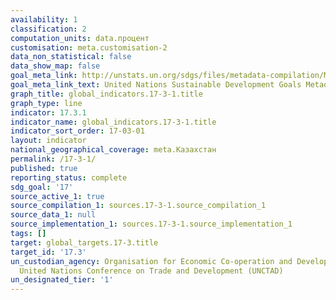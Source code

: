 ```yaml
---
availability: 1
classification: 2
computation_units: data.процент
customisation: meta.customisation-2
data_non_statistical: false
data_show_map: false
goal_meta_link: http://unstats.un.org/sdgs/files/metadata-compilation/Metadata-Goal-17.pdf
goal_meta_link_text: United Nations Sustainable Development Goals Metadata (pdf 468kB)
graph_title: global_indicators.17-3-1.title
graph_type: line
indicator: 17.3.1
indicator_name: global_indicators.17-3-1.title
indicator_sort_order: 17-03-01
layout: indicator
national_geographical_coverage: meta.Казахстан
permalink: /17-3-1/
published: true
reporting_status: complete
sdg_goal: '17'
source_active_1: true
source_compilation_1: sources.17-3-1.source_compilation_1
source_data_1: null
source_implementation_1: sources.17-3-1.source_implementation_1
tags: []
target: global_targets.17-3.title
target_id: '17.3'
un_custodian_agency: Organisation for Economic Co-operation and Development (OECD),
  United Nations Conference on Trade and Development (UNCTAD)
un_designated_tier: '1'
---
```

